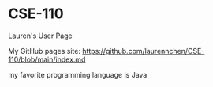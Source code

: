 # CSE-110

Lauren's User Page

My GitHub pages site: https://github.com/laurennchen/CSE-110/blob/main/index.md

my favorite programming language is Java
